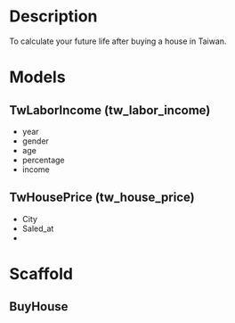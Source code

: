 # Description
To calculate your future life after buying a house in Taiwan.
# Models

## TwLaborIncome (tw_labor_income)
* year
* gender
* age
* percentage
* income

## TwHousePrice (tw_house_price)
* City
* Saled_at
* 


# Scaffold
## BuyHouse